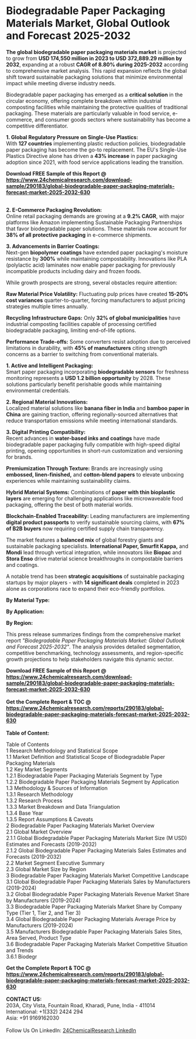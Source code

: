 <h1>Biodegradable Paper Packaging Materials Market, Global Outlook and Forecast 2025-2032</h1><p><strong>The global biodegradable paper packaging materials market</strong> is projected to grow from <strong>USD 174,550 million in 2023 to USD 372,889.29 million by 2032</strong>, expanding at a robust <strong>CAGR of 8.80% during 2025-2032</strong> according to comprehensive market analysis. This rapid expansion reflects the global shift toward sustainable packaging solutions that minimize environmental impact while meeting diverse industry needs.</p><p>Biodegradable paper packaging has emerged as a <strong>critical solution</strong> in the circular economy, offering complete breakdown within industrial composting facilities while maintaining the protective qualities of traditional packaging. These materials are particularly valuable in food service, e-commerce, and consumer goods sectors where sustainability has become a competitive differentiator.</p><p><strong>1. Global Regulatory Pressure on Single-Use Plastics:</strong><br>
With <strong>127 countries</strong> implementing plastic reduction policies, biodegradable paper packaging has become the go-to replacement. The EU's Single-Use Plastics Directive alone has driven a <strong>43% increase</strong> in paper packaging adoption since 2021, with food service applications leading the transition.</p><div><b>Download FREE Sample of this Report @ 
            <a href="https://www.24chemicalresearch.com/download-sample/290183/global-biodegradable-paper-packaging-materials-forecast-market-2025-2032-630">
            https://www.24chemicalresearch.com/download-sample/290183/global-biodegradable-paper-packaging-materials-forecast-market-2025-2032-630</a></b></div><br><p><strong>2. E-Commerce Packaging Revolution:</strong><br>
Online retail packaging demands are growing at a <strong>9.2% CAGR</strong>, with major platforms like Amazon implementing Sustainable Packaging Partnerships that favor biodegradable paper solutions. These materials now account for <strong>38% of all protective packaging</strong> in e-commerce shipments.</p><p><strong>3. Advancements in Barrier Coatings:</strong><br>
Next-gen <strong>biopolymer coatings</strong> have extended paper packaging's moisture resistance by <strong>300%</strong> while maintaining compostability. Innovations like PLA (polylactic acid) laminates now enable paper packaging for previously incompatible products including dairy and frozen foods.</p><p>While growth prospects are strong, several obstacles require attention:</p><p><strong>Raw Material Price Volatility:</strong> Fluctuating pulp prices have created <strong>15-20% cost variances</strong> quarter-to-quarter, forcing manufacturers to adjust pricing strategies multiple times annually.</p><p><strong>Recycling Infrastructure Gaps:</strong> Only <strong>32% of global municipalities</strong> have industrial composting facilities capable of processing certified biodegradable packaging, limiting end-of-life options.</p><p><strong>Performance Trade-offs:</strong> Some converters resist adoption due to perceived limitations in durability, with <strong>45% of manufacturers</strong> citing strength concerns as a barrier to switching from conventional materials.</p><p><strong>1. Active and Intelligent Packaging:</strong><br>
Smart paper packaging incorporating <strong>biodegradable sensors</strong> for freshness monitoring represents a <strong>USD 1.2 billion opportunity</strong> by 2028. These solutions particularly benefit perishable goods while maintaining environmental credentials.</p><p><strong>2. Regional Material Innovations:</strong><br>
Localized material solutions like <strong>banana fiber in India</strong> and <strong>bamboo paper in China</strong> are gaining traction, offering regionally-sourced alternatives that reduce transportation emissions while meeting international standards.</p><p><strong>3. Digital Printing Compatibility:</strong><br>
Recent advances in <strong>water-based inks and coatings</strong> have made biodegradable paper packaging fully compatible with high-speed digital printing, opening opportunities in short-run customization and versioning for brands.</p><p><strong>Premiumization Through Texture:</strong> Brands are increasingly using <strong>embossed, linen-finished,</strong> and <strong>cotton-blend papers</strong> to elevate unboxing experiences while maintaining sustainability claims.</p><p><strong>Hybrid Material Systems:</strong> Combinations of <strong>paper with thin bioplastic layers</strong> are emerging for challenging applications like microwaveable food packaging, offering the best of both material worlds.</p><p><strong>Blockchain-Enabled Traceability:</strong> Leading manufacturers are implementing <strong>digital product passports</strong> to verify sustainable sourcing claims, with <strong>67% of B2B buyers</strong> now requiring certified supply chain transparency.</p><p>The market features a <strong>balanced mix</strong> of global forestry giants and sustainable packaging specialists. <strong>International Paper, Smurfit Kappa,</strong> and <strong>Mondi</strong> lead through vertical integration, while innovators like <strong>Biopac</strong> and <strong>Stora Enso</strong> drive material science breakthroughs in compostable barriers and coatings.</p><p>A notable trend has been <strong>strategic acquisitions</strong> of sustainable packaging startups by major players - with <strong>14 significant deals</strong> completed in 2023 alone as corporations race to expand their eco-friendly portfolios.</p><p><strong>By Material Type:</strong></p><p><strong>By Application:</strong></p><p><strong>By Region:</strong></p><p>This press release summarizes findings from the comprehensive market report <em>"Biodegradable Paper Packaging Materials Market: Global Outlook and Forecast 2025-2032"</em>. The analysis provides detailed segmentation, competitive benchmarking, technology assessments, and region-specific growth projections to help stakeholders navigate this dynamic sector.</p><div><b>Download FREE Sample of this Report @ 
            <a href="https://www.24chemicalresearch.com/download-sample/290183/global-biodegradable-paper-packaging-materials-forecast-market-2025-2032-630">
            https://www.24chemicalresearch.com/download-sample/290183/global-biodegradable-paper-packaging-materials-forecast-market-2025-2032-630</a></b></div><br><div><b>Get the Complete Report & TOC @ 
            <a href="https://www.24chemicalresearch.com/reports/290183/global-biodegradable-paper-packaging-materials-forecast-market-2025-2032-630">
            https://www.24chemicalresearch.com/reports/290183/global-biodegradable-paper-packaging-materials-forecast-market-2025-2032-630</a></b></div><br>
            <b>Table of Content:</b><p>Table of Contents<br />
1 Research Methodology and Statistical Scope<br />
1.1 Market Definition and Statistical Scope of Biodegradable Paper Packaging Materials<br />
1.2 Key Market Segments<br />
1.2.1 Biodegradable Paper Packaging Materials Segment by Type<br />
1.2.2 Biodegradable Paper Packaging Materials Segment by Application<br />
1.3 Methodology & Sources of Information<br />
1.3.1 Research Methodology<br />
1.3.2 Research Process<br />
1.3.3 Market Breakdown and Data Triangulation<br />
1.3.4 Base Year<br />
1.3.5 Report Assumptions & Caveats<br />
2 Biodegradable Paper Packaging Materials Market Overview<br />
2.1 Global Market Overview<br />
2.1.1 Global Biodegradable Paper Packaging Materials Market Size (M USD) Estimates and Forecasts (2019-2032)<br />
2.1.2 Global Biodegradable Paper Packaging Materials Sales Estimates and Forecasts (2019-2032)<br />
2.2 Market Segment Executive Summary<br />
2.3 Global Market Size by Region<br />
3 Biodegradable Paper Packaging Materials Market Competitive Landscape<br />
3.1 Global Biodegradable Paper Packaging Materials Sales by Manufacturers (2019-2024)<br />
3.2 Global Biodegradable Paper Packaging Materials Revenue Market Share by Manufacturers (2019-2024)<br />
3.3 Biodegradable Paper Packaging Materials Market Share by Company Type (Tier 1, Tier 2, and Tier 3)<br />
3.4 Global Biodegradable Paper Packaging Materials Average Price by Manufacturers (2019-2024)<br />
3.5 Manufacturers Biodegradable Paper Packaging Materials Sales Sites, Area Served, Product Type<br />
3.6 Biodegradable Paper Packaging Materials Market Competitive Situation and Trends<br />
3.6.1 Biodegr</p><div><b>Get the Complete Report & TOC @ 
            <a href="https://www.24chemicalresearch.com/reports/290183/global-biodegradable-paper-packaging-materials-forecast-market-2025-2032-630">
            https://www.24chemicalresearch.com/reports/290183/global-biodegradable-paper-packaging-materials-forecast-market-2025-2032-630</a></b></div><br><b>CONTACT US:</b><br>
            203A, City Vista, Fountain Road, Kharadi, Pune, India - 411014<br>
            International: +1(332) 2424 294<br>
            Asia: +91 9169162030 <br><br>
            Follow Us On LinkedIn: <a href="https://www.linkedin.com/company/24chemicalresearch/">24ChemicalResearch LinkedIn</a>